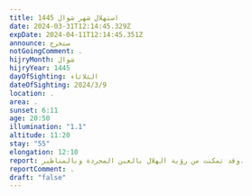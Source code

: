 ```yaml
---
title: استهلال شهر شوال 1445
date: 2024-03-31T12:14:45.329Z
expDate: 2024-04-11T12:14:45.351Z
announce: ستخرج
notGoingComment: .
hijryMonth: شوال
hijryYear: 1445
dayOfSighting: الثلاثاء
dateOfSighting: 2024/3/9
location: .
area: .
sunset: 6:11
age: 20:50
illumination: "1.1"
altitude: 11:20
stay: "55"
elongation: 12:10
report: وقد تمكنت من رؤية الهلال بالعين المجردة وبالمناظير.
reportComment: .
draft: "false"
---
```

